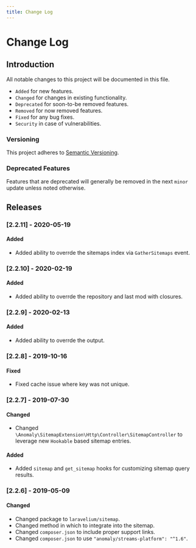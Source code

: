 ```yaml
---
title: Change Log
---
```


# Change Log

<div class="documentation__toc"></div>

## Introduction

All notable changes to this project will be documented in this file.

- `Added` for new features.
- `Changed` for changes in existing functionality.
- `Deprecated` for soon-to-be removed features.
- `Removed` for now removed features.
- `Fixed` for any bug fixes.
- `Security` in case of vulnerabilities.

### Versioning

This project adheres to [Semantic Versioning](https://semver.org/spec/v2.0.0.html).

### Deprecated Features

Features that are deprecated will generally be removed in the next `minor` update unless noted otherwise.

## Releases

### [2.2.11] - 2020-05-19
#### Added
- Added ability to overrde the sitemaps index via `GatherSitemaps` event.


### [2.2.10] - 2020-02-19
#### Added
- Added ability to overrde the repository and last mod with closures.


### [2.2.9] - 2020-02-13
#### Added
- Added ability to overrde the output. 


### [2.2.8] - 2019-10-16
#### Fixed
- Fixed cache issue where key was not unique.


### [2.2.7] - 2019-07-30
#### Changed
- Changed `\Anomaly\SitemapExtension\Http\Controller\SitemapController` to leverage new `Hookable` based sitemap entries.

#### Added
- Added `sitemap` and `get_sitemap` hooks for customizing sitemap query results.


### [2.2.6] - 2019-05-09
#### Changed
- Changed package to `laravelium/sitemap`.
- Changed method in which to integrate into the sitemap.
- Changed `composer.json` to include proper support links.
- Changed `composer.json` to use `"anomaly/streams-platform": "^1.6"`.
